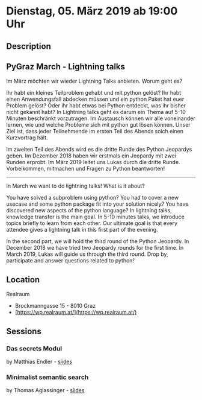 # Dienstag, 05. März 2019 ab 19:00 Uhr

## Description

## PyGraz March - Lightning talks

Im März möchten wir wieder Lightning Talks anbieten. Worum geht es?

Ihr habt ein kleines Teilproblem gehabt und mit python gelöst? Ihr habt einen Anwendungsfall abdecken müssen und ein python Paket hat euer Problem gelöst? Oder ihr habt etwas bei Python entdeckt, was ihr bisher nicht gekannt habt? In Lightning talks geht es darum ein Thema auf 5-10 Minuten beschränkt vorzutragen. Im Austausch können wir alle voneinander lernen, wie und welche Probleme sich mit python gut lösen können. Unser Ziel ist, dass jeder Teilnehmende im ersten Teil des Abends solch einen Kurzvortrag hält.

Im zweiten Teil des Abends wird es die dritte Runde des Python Jeopardys geben. Im Dezember 2018 haben wir erstmals ein Jeopardy mit zwei Runden erprobt. Im März 2019 leitet uns Lukas durch die dritte Runde. Vorbeikommen, mitmachen und Fragen zu Python beantworten!

---

In March we want to do lightning talks! What is it about?

You have solved a subproblem using python? You had to cover a new usecase and some python package fit into your solution nicely? You have discovered new aspects of the python language? In lightning talks, knowledge transfer is the main goal. In 5-10 minutes talks, we introduce topics briefly to learn from each other. Our ultimate goal is that every attendee gives a lightning talk in this first part of the evening.

In the second part, we will hold the third round of the Python Jeopardy. In December 2018 we have tried two Jeopardy rounds for the first time. In March 2019, Lukas will guide us through the third round. Drop by, participate and answer questions related to python!'

## Location

Realraum

- Brockmanngasse 15 - 8010 Graz
- [https://wp.realraum.at/](https://wp.realraum.at/)

## Sessions

### Das secrets Modul

by Matthias Endler - [slides](https://gitlab.com/m12r/pygraz-201903-lighting-talk-secrets-module)

### Minimalist semantic search

by Thomas Aglassinger - [slides](https://github.com/roskakori/talks/blob/master/pygraz/minimalist_semantic_search/minimalist_semantic_search.ipynb)
